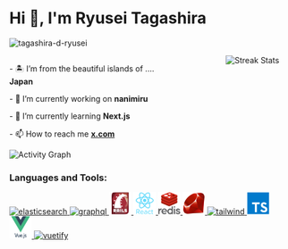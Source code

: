 <h1 align="left">Hi 👋, I'm Ryusei Tagashira</h1>
<p align="left">
  <img src="https://komarev.com/ghpvc/?username=tagashira-d-ryusei&label=Profile%20views&color=0e75b6&style=flat" alt="tagashira-d-ryusei" />
</p>
<div>
  <span style="display: inline-block; vertical-align: top; width: 60%;">
    <p>- 🏝️ I’m from the beautiful islands of .... <strong>Japan</strong></p>
    <p>- 🔭 I’m currently working on <strong>nanimiru</strong></p>
    <p>- 🌱 I’m currently learning <strong>Next.js</strong></p>
    <p>- 📫 How to reach me <strong><a href="https://x.com/TagaRyusei" target="_blank" rel="noreferrer">x.com</a></strong></p>
  </span>
  <span style="display: inline-block; vertical-align: top; width: 35%; text-align: right;">
    <img src="https://github-readme-streak-stats.herokuapp.com/?user=tagashira-d-ryusei" alt="Streak Stats" />
  </span>
</div>
<span style="display: inline-block; width: 60%;">
  <img src="https://github-readme-activity-graph.vercel.app/graph?username=tagashira-d-ryusei&theme=blueberry&area=true&hide_border=true" alt="Activity Graph" />
</span>

<h3 align="left">Languages and Tools:</h3>
<p align="left">
  <a href="https://www.elastic.co" target="_blank" rel="noreferrer">
    <img src="https://www.vectorlogo.zone/logos/elastic/elastic-icon.svg" alt="elasticsearch" width="40" height="40"/>
  </a>
  <a href="https://graphql.org" target="_blank" rel="noreferrer">
    <img src="https://www.vectorlogo.zone/logos/graphql/graphql-icon.svg" alt="graphql" width="40" height="40"/>
  </a>
  <a href="https://rubyonrails.org" target="_blank" rel="noreferrer">
    <img src="https://raw.githubusercontent.com/devicons/devicon/master/icons/rails/rails-original-wordmark.svg" alt="rails" width="40" height="40"/>
  </a>
  <a href="https://reactjs.org/" target="_blank" rel="noreferrer">
    <img src="https://raw.githubusercontent.com/devicons/devicon/master/icons/react/react-original-wordmark.svg" alt="react" width="40" height="40"/>
  </a>
  <a href="https://redis.io" target="_blank" rel="noreferrer">
    <img src="https://raw.githubusercontent.com/devicons/devicon/master/icons/redis/redis-original-wordmark.svg" alt="redis" width="40" height="40"/>
  </a>
  <a href="https://www.ruby-lang.org/en/" target="_blank" rel="noreferrer">
    <img src="https://raw.githubusercontent.com/devicons/devicon/master/icons/ruby/ruby-original.svg" alt="ruby" width="40" height="40"/>
  </a>
  <a href="https://tailwindcss.com/" target="_blank" rel="noreferrer">
    <img src="https://www.vectorlogo.zone/logos/tailwindcss/tailwindcss-icon.svg" alt="tailwind" width="40" height="40"/>
  </a>
  <a href="https://www.typescriptlang.org/" target="_blank" rel="noreferrer">
    <img src="https://raw.githubusercontent.com/devicons/devicon/master/icons/typescript/typescript-original.svg" alt="typescript" width="40" height="40"/>
  </a>
  <a href="https://vuejs.org/" target="_blank" rel="noreferrer">
    <img src="https://raw.githubusercontent.com/devicons/devicon/master/icons/vuejs/vuejs-original-wordmark.svg" alt="vuejs" width="40" height="40"/>
  </a>
  <a href="https://vuetifyjs.com/en/" target="_blank" rel="noreferrer">
    <img src="https://bestofjs.org/logos/vuetify.svg" alt="vuetify" width="40" height="40"/>
  </a>
</p>
